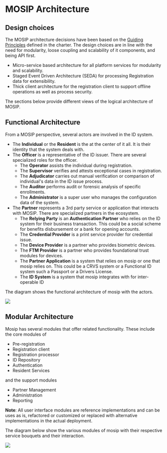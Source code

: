 # MOSIP Architecture

## Design choices

The MOSIP architecture decisions have been based on the [Guiding Principles](Architecture-Principles.md) defined in the charter. The design choices are in line with the need for modularity, loose coupling and scalability of it components, and being API first.

* Micro-service based architecture for all platform services for modularity and scalability.
* Staged Event Driven Architecture (SEDA) for processing Registration data for extensibility.
* Thick client architecture for the registration client to support offline operations as well as process security.

The sections below provide different views of the logical architecture of MOSIP.

## Functional Architecture

From a MOSIP perspective, several actors are involved in the ID system.

* The **Individual** or the **Resident** is the at the center of it all. It is their identity that the system deals with.
* The **Officer** is a representative of the ID issuer. There are several specialized roles for the officer.
  * The **Operator** assists the individual during registration.
  * The **Supervisor** verifies and attests exceptional cases in registration.
  * The **Adjudicator** carries out manual verification or comparison of individual's data in the ID issue process.
  * The **Auditor** performs audit or forensic analysis of specific enrollments.
  * The **Administrator** is a super user who manages the configuration data of the system.
* The **Partner** represents a 3rd party service or application that interacts with MOSIP. There are specialized partners in the ecosystem.
  * The **Relying Party** is an **Authentication Partner** who relies on the ID system for their business transaction. This could be a social scheme for benefits disbursement or a bank for opening accounts.
  * The **Credential Provider** is a print service provider for credential issue.
  * The **Device Provider** is a partner who provides biometric devices.
  * The **FTM Provider** is a partner who provides foundational trust modules for devices.
  * The **Partner Application** is a system that relies on mosip or one that mosip relies on. This could be a CRVS system or a Functional ID system such a Passport or a Drivers License.
  * The **ID System** is a system that mosip integrates with for inter-operable ID

The diagram shows the functional architecture of mosip with the actors.

![](<\_images/arch\_diagrams/mosip\_functional\_architecture\_v1 (1).png>)

## Modular Architecture

Mosip has several modules that offer related functionality. These include the core modules of

* Pre-registration
* Registration client
* Registration processor
* ID Repository
* Authentication
* Resident Services

and the support modules

* Partner Management
* Administration
* Reporting

**Note**: All user interface modules are reference implementations and can be uses as is, refactored or customized or replaced with alternative implementations in the actual deployment.

The diagram below show the various modules of mosip with their respective service bouquets and their interaction.

![](<\_images/arch\_diagrams/mosip\_logical\_architecture\_v1 (1).png>)
